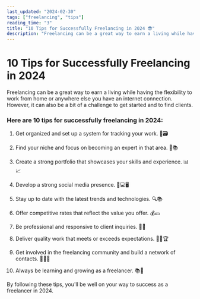 ```yaml
---
last_updated: "2024-02-30"
tags: ["freelancing", "tips"]
reading_time: "3"
title: "10 Tips for Successfully Freelancing in 2024 😎"
description: "Freelancing can be a great way to earn a living while having the flexibility to work from home or anywhere else you have an internet connection. However, it can also be a bit of a challenge to get started and to find clients."
---
```


# 10 Tips for Successfully Freelancing in 2024

Freelancing can be a great way to earn a living while having the flexibility to work from home or anywhere else you have an internet connection. However, it can also be a bit of a challenge to get started and to find clients.

### Here are 10 tips for successfully freelancing in 2024:

1. Get organized and set up a system for tracking your work. 📝🗃️

2. Find your niche and focus on becoming an expert in that area. 🎯📚

3. Create a strong portfolio that showcases your skills and experience. 📊📈

4. Develop a strong social media presence. 📱💻🖥️

5. Stay up to date with the latest trends and technologies. 🔍📚

6. Offer competitive rates that reflect the value you offer. 💰💵

7. Be professional and responsive to client inquiries. 📧📞

8. Deliver quality work that meets or exceeds expectations. 👌🏼🏆

9. Get involved in the freelancing community and build a network of contacts. 👥👥🤝

10. Always be learning and growing as a freelancer. 📚🌱

By following these tips, you'll be well on your way to success as a freelancer in 2024.
